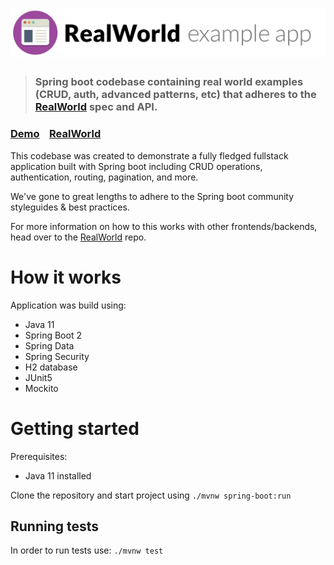 # ![RealWorld Example App](logo.png)

> ### Spring boot codebase containing real world examples (CRUD, auth, advanced patterns, etc) that adheres to the [RealWorld](https://github.com/gothinkster/realworld) spec and API.


### [Demo](https://demo.realworld.io/)&nbsp;&nbsp;&nbsp;&nbsp;[RealWorld](https://github.com/gothinkster/realworld)


This codebase was created to demonstrate a fully fledged fullstack application built with Spring boot including CRUD operations, authentication, routing, pagination, and more.

We've gone to great lengths to adhere to the Spring boot community styleguides & best practices.

For more information on how to this works with other frontends/backends, head over to the [RealWorld](https://github.com/gothinkster/realworld) repo.


# How it works

Application was build using:
- Java 11
- Spring Boot 2
- Spring Data
- Spring Security
- H2 database
- JUnit5
- Mockito

# Getting started
Prerequisites:
- Java 11 installed

Clone the repository and start project using 
``` ./mvnw spring-boot:run ```

## Running tests
In order to run tests use:
```./mvnw test```

